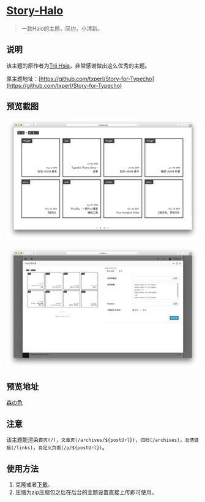 <h1><a href="#" target="_blank">Story-Halo</a></h1>

> 一款Halo的主题，简约，小清新。

## 说明

该主题的原作者为[Trii Hsia](https://github.com/txperl)，非常感谢做出这么优秀的主题。

原主题地址：[https://github.com/txperl/Story-for-Typecho](https://github.com/txperl/Story-for-Typecho)

## 预览截图

![](screenshots/index.png)

![](screenshots/option.png)

## 预览地址

[森の色](https://yumoe.com/)

## 注意

该主题能渲染`首页(/)`，`文章页(/archives/${postUrl})`，`归档(/archives)`，`友情链接(/links)`，`自定义页面(/p/${postUrl})`。

## 使用方法

1. 克隆或者[下载](https://github.com/ruibaby/story-halo/releases)。
2. 压缩为zip压缩包之后在后台的主题设置直接上传即可使用。

